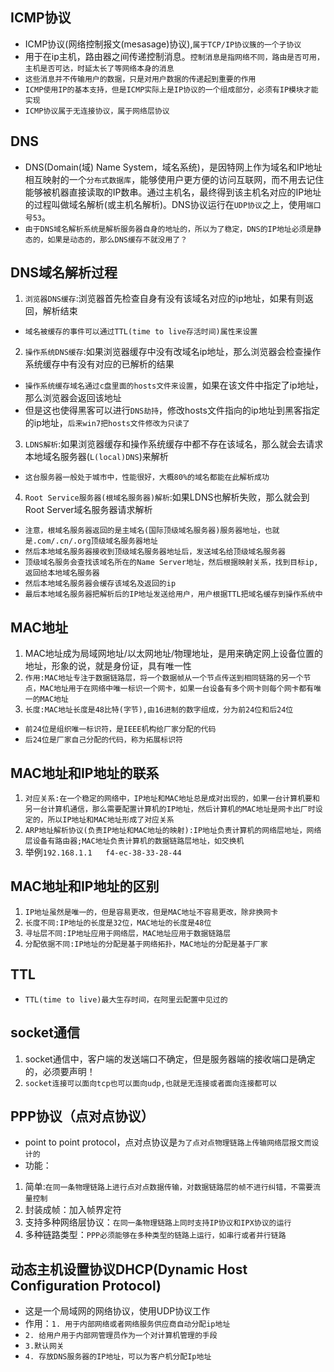 ## ICMP协议
* ICMP协议(网络控制报文(mesasage)协议),`属于TCP/IP协议簇的一个子协议`
* 用于在ip主机，路由器之间传递控制消息。`控制消息是指网络不同，路由是否可用，主机是否可达，时延太长了等网络本身的消息`
* `这些消息并不传输用户的数据，只是对用户数据的传递起到重要的作用`
* `ICMP使用IP的基本支持，但是ICMP实际上是IP协议的一个组成部分，必须有IP模块才能实现`
* `ICMP协议属于无连接协议，属于网络层协议`

## DNS
* DNS(Domain(域) Name System，域名系统)，是因特网上作为域名和IP地址相互映射的一个`分布式数据库`，能够使用户更方便的访问互联网，而不用去记住能够被机器直接读取的IP数串。通过主机名，最终得到该主机名对应的IP地址的过程叫做域名解析(或主机名解析)。DNS协议运行在`UDP协议`之上，使用`端口号53`。
* `由于DNS域名解析系统是解析服务器自身的地址的，所以为了稳定，DNS的IP地址必须是静态的，如果是动态的，那么DNS缓存不就没用了？`

## DNS域名解析过程
1. `浏览器DNS缓存`:浏览器首先检查自身有没有该域名对应的ip地址，如果有则返回，解析结束
* `域名被缓存的事件可以通过TTL(time to live存活时间)属性来设置`
2. `操作系统DNS缓存`:如果浏览器缓存中没有改域名ip地址，那么浏览器会检查操作系统缓存中有没有对应的已解析的结果
* `操作系统缓存域名通过c盘里面的hosts文件来设置`，如果在该文件中指定了ip地址，那么浏览器会返回该地址
* 但是这也使得黑客可以进行`DNS劫持`，修改hosts文件指向的ip地址到黑客指定的ip地址，`后来win7把hosts文件修改为只读了`
3. `LDNS解析`:如果浏览器缓存和操作系统缓存中都不存在该域名，那么就会去请求本地域名服务器(`L(local)DNS`)来解析
* `这台服务器一般处于城市中，性能很好，大概80%的域名都能在此解析成功`
4. `Root Service服务器(根域名服务器)解析`:如果LDNS也解析失败，那么就会到Root Server域名服务器请求解析
* `注意，根域名服务器返回的是主域名(国际顶级域名服务器)服务器地址，也就是.com/.cn/.org顶级域名服务器地址`
* `然后本地域名服务器接收到顶级域名服务器地址后，发送域名给顶级域名服务器`
* `顶级域名服务会查找该域名所在的Name Server地址，然后根据映射关系，找到目标ip,返回给本地域名服务器`
* `然后本地域名服务器会缓存该域名及返回的ip`
* `最后本地域名服务器把解析后的IP地址发送给用户，用户根据TTL把域名缓存到操作系统中`
 

## MAC地址
1. MAC地址成为局域网地址/以太网地址/物理地址，是用来确定网上设备位置的地址，形象的说，就是身份证，具有唯一性
2. `作用:MAC地址专注于数据链路层，将一个数据帧从一个节点传送到相同链路的另一个节点，MAC地址用于在网络中唯一标识一个网卡，如果一台设备有多个网卡则每个网卡都有唯一的MAC地址`
3. `长度:MAC地址长度是48比特(字节),由16进制的数字组成，分为前24位和后24位`
* `前24位是组织唯一标识符，是IEEE机构给厂家分配的代码`
* `后24位是厂家自己分配的代码，称为拓展标识符`

## MAC地址和IP地址的联系
1. `对应关系:在一个稳定的网络中，IP地址和MAC地址总是成对出现的，如果一台计算机要和另一台计算机通信，那么需要配置计算机的IP地址，然后计算机的MAC地址是网卡出厂时设定的，所以IP地址和MAC地址形成了对应关系`
2. `ARP地址解析协议(负责IP地址和MAC地址的映射):IP地址负责计算机的网络层地址，网络层设备有路由器;MAC地址负责计算机的数据链路层地址，如交换机`
3. 举例`192.168.1.1   f4-ec-38-33-28-44`

## MAC地址和IP地址的区别
1. `IP地址虽然是唯一的，但是容易更改，但是MAC地址不容易更改，除非换网卡`
2. `长度不同:IP地址的长度是32位，MAC地址的长度是48位`
3. `寻址层不同:IP地址应用于网络层，MAC地址应用于数据链路层`
4. `分配依据不同:IP地址的分配是基于网络拓扑，MAC地址的分配是基于厂家`

## TTL
* `TTL(time to live)最大生存时间，在阿里云配置中见过的`

## socket通信
1. socket通信中，客户端的发送端口不确定，但是服务器端的接收端口是确定的，必须要声明！
2. `socket连接可以面向tcp也可以面向udp,也就是无连接或者面向连接都可以`

## PPP协议（点对点协议）
* point to point protocol，点对点协议是`为了点对点物理链路上传输网络层报文而设计的`
* 功能：
1. 简单:`在同一条物理链路上进行点对点数据传输，对数据链路层的帧不进行纠错，不需要流量控制`
2. 封装成帧：加入帧界定符
3. 支持多种网络层协议：`在同一条物理链路上同时支持IP协议和IPX协议的运行`
4. 多种链路类型：`PPP必须能够在多种类型的链路上运行，如串行或者并行链路`


## 动态主机设置协议DHCP(Dynamic Host Configuration Protocol)
* 这是一个局域网的网络协议，使用UDP协议工作
* 作用：`1. 用于内部网络或者网络服务供应商自动分配ip地址`
* `2. 给用户用于内部网管理员作为一个对计算机管理的手段`
* `3.默认网关`
* `4. 存放DNS服务器的IP地址，可以为客户机分配Ip地址`
